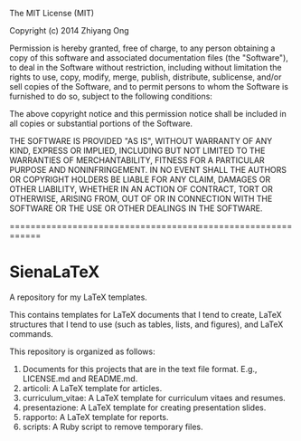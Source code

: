 The MIT License (MIT)

Copyright (c) 2014 Zhiyang Ong

Permission is hereby granted, free of charge, to any person obtaining a copy
of this software and associated documentation files (the "Software"), to deal
in the Software without restriction, including without limitation the rights
to use, copy, modify, merge, publish, distribute, sublicense, and/or sell
copies of the Software, and to permit persons to whom the Software is
furnished to do so, subject to the following conditions:

The above copyright notice and this permission notice shall be included in all
copies or substantial portions of the Software.

THE SOFTWARE IS PROVIDED "AS IS", WITHOUT WARRANTY OF ANY KIND, EXPRESS OR
IMPLIED, INCLUDING BUT NOT LIMITED TO THE WARRANTIES OF MERCHANTABILITY,
FITNESS FOR A PARTICULAR PURPOSE AND NONINFRINGEMENT. IN NO EVENT SHALL THE
AUTHORS OR COPYRIGHT HOLDERS BE LIABLE FOR ANY CLAIM, DAMAGES OR OTHER
LIABILITY, WHETHER IN AN ACTION OF CONTRACT, TORT OR OTHERWISE, ARISING FROM,
OUT OF OR IN CONNECTION WITH THE SOFTWARE OR THE USE OR OTHER DEALINGS IN THE
SOFTWARE.

============================================================


SienaLaTeX
==========

A repository for my LaTeX templates.

This contains templates for LaTeX documents that I tend to create, LaTeX structures that I tend to use (such as tables, lists, and figures), and LaTeX commands.



This repository is organized as follows:
1)	Documents for this projects that are in the text file format. E.g., LICENSE.md and README.md.
2)	articoli: A LaTeX template for articles.
3)	curriculum_vitae: A LaTeX template for curriculum vitaes and resumes.
4)	presentazione: A LaTeX template for creating presentation slides.
5)	rapporto: A LaTeX template for reports.
6)	scripts: A Ruby script to remove temporary files.












